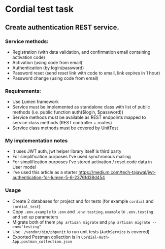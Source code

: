 # Cordial test task

## Create authentication REST service.
### Service methods:
 - Registration (with data validation, and confirmation email containing activation code)
 - Activation (using code from email)
 - Authentication (by login/password)
 - Password reset (send reset link with code to email, link expires in 1 hour)
 - Password change (using code from email)

### Requirements:
 - Use Lumen framework
 - Service must be implemented as standalone class with list of public methods (i.e. public function auth($login, $password))
 - Service methods must be available as REST endpoints mapped to service class methods (REST controller + routes)
 - Service class methods must be covered by UnitTest 
 
### My implementation notes
 - It uses JWT auth, jwt helper library itself is third party
 - For simplification purposes I've used synchronous mailing
 - For simplification purposes I've stored activation / reset code data in User model
 - I've used this article as a starter https://medium.com/tech-tajawal/jwt-authentication-for-lumen-5-6-2376fd38d454
 
### Usage
 - Create 2 databases for project and for tests (for example `cordial` and `cordial_test`)
 - Copy `.env.example` to `.env` and `.env.testing.example` to `.env.testing` and set up parameters
 - Migrate both of them `php artisan migrate` and `php artisan migrate --env="testing"`
 - Use `./vendor/bin/phpunit` to run unit tests (`AuthService` is covered)
 - Exported Postman collection is in `Cordial-Auth-App.postman_collection.json`